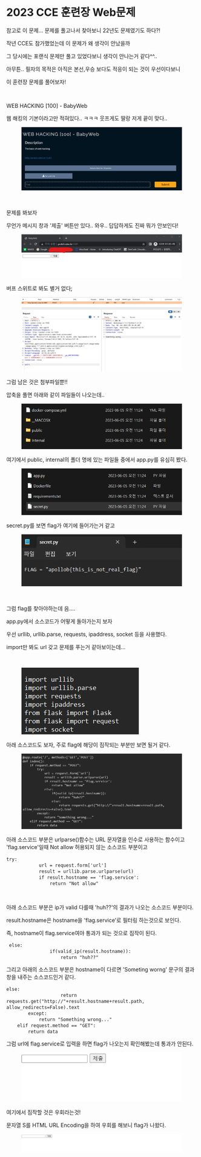 # 2023 CCE 훈련장 Web문제

참고로 이 문제... 문제를 풀고나서 찾아보니 22년도 문제였기도 하다?!

작년 CCE도 참가했었는데 이 문제가 왜 생각이 안났을까

그 당시에는 포랜식 문제만 풀고 있었다보니 생각이 안나는거 같다^^..

아무튼.. 필자의 목적은 아직은 본선,우승 보다도 적응이 되는 것이 우선이다보니

이 훈련장 문제를 풀어보자!

﻿

WEB HACKING \[100] - BabyWeb

웹 해킹의 기본이라고만 적혀있다.. ㅋㅋㅋ 웃프게도 딸랑 저게 끝이 맞다..

<figure><img src="../.gitbook/assets/image (13).png" alt=""><figcaption></figcaption></figure>



﻿

문제를 봐보자

무언가 메시지 창과 '제출' 버튼만 있다.. 와우.. 답답하게도  진짜 뭐가 안보인다!

<figure><img src="../.gitbook/assets/image2 (1).png" alt=""><figcaption></figcaption></figure>



버프 스위트로 봐도 별거 없다;

<figure><img src="../.gitbook/assets/image3.png" alt=""><figcaption></figcaption></figure>



그럼 남은 것은 첨부파일뿐!!

압축을 풀면 아래와 같이 파일들이 나오는데..

<figure><img src="../.gitbook/assets/image (10).png" alt=""><figcaption></figcaption></figure>



여기에서 public, internal의 폴더 명에 있는 파일들 중에서 app.py를 유심히 봤다.

<figure><img src="../.gitbook/assets/image (1) (1).png" alt=""><figcaption></figcaption></figure>



secret.py를 보면 flag가 여기에 들어가는거 같고

<figure><img src="../.gitbook/assets/image (2) (1).png" alt=""><figcaption></figcaption></figure>





﻿

그럼 flag를 찾아야하는데 음....

app.py에서 소스코드가 어떻게 돌아가는지 보자

우선 urllib, urllib.parse, requests, ipaddress, socket 등을 사용했다.

import만 봐도 url 갖고 문제를 푸는거 같아보이는데...

﻿

<figure><img src="../.gitbook/assets/image (3) (1).png" alt=""><figcaption></figcaption></figure>



아래 소스코드도 보자, 주로 flag에 해당이 짐작되는 부분만 보면 될거 같다.

<figure><img src="../.gitbook/assets/image (4) (1).png" alt=""><figcaption></figcaption></figure>



아래 소스코드 부분은 urlparse()함수는 URL 문자열을 인수로 사용하는 함수이고 'flag.service'일때 Not allow 허용되지 않는 소스코드 부분이고

```
try:
            url = request.form['url']
            result = urllib.parse.urlparse(url)
            if result.hostname == 'flag.service':
                return "Not allow"
```



﻿

아래 소스코드 부분은 ip가 valid 다를때 'huh??'의 결과가 나오는 소스코드 부분이다.

result.hostname은 hostname을 'flag.service'로 필터링 하는것으로 보인다.

즉, hostname이 flag.service여야 통과가 되는 것으로 짐작이 된다.

```
 else:
                if(valid_ip(result.hostname)):
                    return "huh??"
```



그리고 아래의 소스코드 부분은 hostname이 다르면 'Someting worng' 문구의 결과창을 내주는 소스코드인거 같다.

```
else:
                    return requests.get("http://"+result.hostname+result.path, allow_redirects=False).text
        except:
            return "Something wrong..."
    elif request.method == "GET":
        return data
```



그럼 url에 flag.service로 입력을 하면 flag가 나오는지 확인해봤는데 통과가 안된다.

<figure><img src="../.gitbook/assets/Animation5 (2).gif" alt=""><figcaption></figcaption></figure>



여기에서 짐작할 것은 우회라는것!

문자열 S를 HTML URL Encoding을 하여 우회를 해보니 flag가 나왔다.

<figure><img src="../.gitbook/assets/Animation51.gif" alt=""><figcaption></figcaption></figure>

﻿

﻿



















